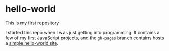 # hello-world
This is my first repository

I started this repo when I was just getting into programming. It contains a few of my first JavaScript projects, and 
the `gh-pages` branch contains hosts a [simple hello-world site](https://acrenwelge.github.io/hello-world).
